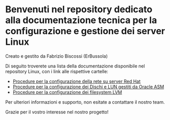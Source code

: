 # Benvenuti nel repository dedicato alla documentazione tecnica per la configurazione e gestione dei server Linux
Creato e gestito da Fabrizio Biscossi (ErBussola)

Di seguito troverete una lista della documentazione disponibile nel repository Linux, con i link alle rispettive cartelle:

- [Procedure per la configurazione della rete su server Red Hat](/erbussola/Linux/wiki/Networking) 
- [Procedure per la configurazione dei Dischi e LUN gestiti da Oracle ASM](./Oracle-ASM)
- [Procedure per la configurazione dei filesystem LVM](./FileSystem-LVM)

Per ulteriori informazioni e supporto, non esitate a contattare il nostro team.

Grazie per il vostro interesse nel nostro progetto!
